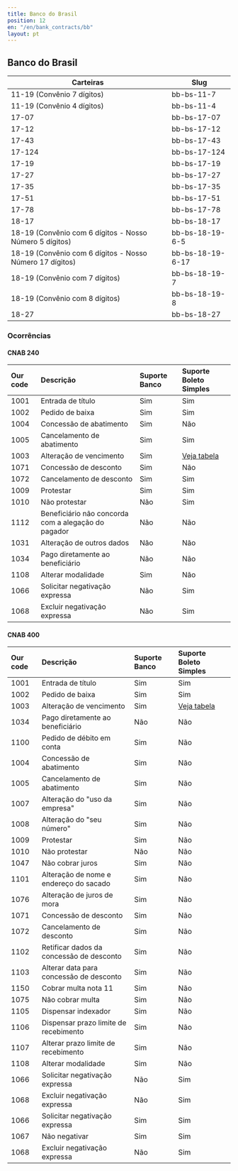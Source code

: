 ```yaml
---
title: Banco do Brasil
position: 12
en: "/en/bank_contracts/bb"
layout: pt
---
```


## Banco do Brasil

| Carteiras                                                | Slug
| -------------------------------------------------------- | ------------
| 11-19 (Convênio 7 dígitos)                               | bb-bs-11-7
| 11-19 (Convênio 4 dígitos)                               | bb-bs-11-4
| 17-07                                                    | bb-bs-17-07
| 17-12                                                    | bb-bs-17-12
| 17-43                                                    | bb-bs-17-43
| 17-124                                                   | bb-bs-17-124
| 17-19                                                    | bb-bs-17-19
| 17-27                                                    | bb-bs-17-27
| 17-35                                                    | bb-bs-17-35
| 17-51                                                    | bb-bs-17-51
| 17-78                                                    | bb-bs-17-78
| 18-17                                                    | bb-bs-18-17
| 18-19 (Convênio com 6 dígitos - Nosso Número 5 dígitos)  | bb-bs-18-19-6-5
| 18-19 (Convênio com 6 dígitos - Nosso Número 17 dígitos) | bb-bs-18-19-6-17
| 18-19 (Convênio com 7 dígitos)                           | bb-bs-18-19-7
| 18-19 (Convênio com 8 dígitos)                           | bb-bs-18-19-8
| 18-27                                                    | bb-bs-18-27


### Ocorrências

#### CNAB 240

| Our code | Descrição                                           | Suporte Banco | Suporte Boleto Simples |
|:---------|:----------------------------------------------------|:--------------|:-----------------------|
| 1001     | Entrada de título                                   | Sim           | Sim                    |
| 1002     | Pedido de baixa                                     | Sim           | Sim                    |
| 1004     | Concessão de abatimento                             | Sim           | Não                    |
| 1005     | Cancelamento de abatimento                          | Sim           | Sim                    |
| 1003     | Alteração de vencimento                             | Sim           | [Veja tabela](https://suporte.boletosimples.com.br/article/pten2qs3c0-posso-alterar-a-data-de-vencimento-e-o-valor-de-um-boleto-j-emitido)                           |
| 1071     | Concessão de desconto                               | Sim           | Não                    |
| 1072     | Cancelamento de desconto                            | Sim           | Sim                    |
| 1009     | Protestar                                           | Sim           | Sim                    |
| 1010     | Não protestar                                       | Não           | Sim                    |
| 1112     | Beneficiário não concorda com a alegação do pagador | Não           | Não                    |
| 1031     | Alteração de outros dados                           | Não           | Não                    |
| 1034     | Pago diretamente ao beneficiário                    | Não           | Não                    |
| 1108     | Alterar modalidade                                  | Sim           | Não                    |
| 1066     | Solicitar negativação expressa                      | Não           | Sim                    |
| 1068     | Excluir negativação expressa                        | Não           | Sim                    |

#### CNAB 400

| Our code | Descrição                                           | Suporte Banco | Suporte Boleto Simples |
|:---------|:----------------------------------------------------|:--------------|:-----------------------|
| 1001     | Entrada de título                                   | Sim           | Sim                    |
| 1002     | Pedido de baixa                                     | Sim           | Sim                    |
| 1003     | Alteração de vencimento                             | Sim           | [Veja tabela](https://suporte.boletosimples.com.br/article/pten2qs3c0-posso-alterar-a-data-de-vencimento-e-o-valor-de-um-boleto-j-emitido)                    |
| 1034     | Pago diretamente ao beneficiário                    | Não           | Não                    |
| 1100     | Pedido de débito em conta                           | Sim           | Não                    |
| 1004     | Concessão de abatimento                             | Sim           | Não                    |
| 1005     | Cancelamento de abatimento                          | Sim           | Não                    |
| 1007     | Alteração do "uso da empresa"                       | Sim           | Não                    |
| 1008     | Alteração do "seu número"                           | Sim           | Não                    |
| 1009     | Protestar                                           | Sim           | Não                    |
| 1010     | Não protestar                                       | Não           | Não                    |
| 1047     | Não cobrar juros                                    | Sim           | Não                    |
| 1101     | Alteração de nome e endereço do sacado              | Sim           | Não                    |
| 1076     | Alteração de juros de mora                          | Sim           | Não                    |
| 1071     | Concessão de desconto                               | Sim           | Não                    |
| 1072     | Cancelamento de desconto                            | Sim           | Não                    |
| 1102     | Retificar dados da concessão de desconto            | Sim           | Não                    |
| 1103     | Alterar data para concessão de desconto             | Sim           | Não                    |
| 1150     | Cobrar multa nota 11                                | Sim           | Não                    |
| 1075     | Não cobrar multa                                    | Sim           | Não                    |
| 1105     | Dispensar indexador                                 | Sim           | Não                    |
| 1106     | Dispensar prazo limite de recebimento               | Sim           | Não                    |
| 1107     | Alterar prazo limite de recebimento                 | Sim           | Não                    |
| 1108     | Alterar modalidade                                  | Sim           | Não                    |
| 1066     | Solicitar negativação expressa                      | Não           | Sim                    |
| 1068     | Excluir negativação expressa                        | Não           | Sim                    |
| 1066     | Solicitar negativação expressa                      | Sim           | Sim                    |
| 1067     | Não negativar                                       | Sim           | Sim                    |
| 1068     | Excluir negativação expressa                        | Não           | Sim                    |

<!--- comment: old occurrences for reference in the documentation
| 1011     | Protesto para fins falimentares                     | Não           | Não                    |
| 1012     | Alterar nome do pagador                             | Não           | Não                    |
| 1013     | Alteração de endereço do pagador                    | Não           | Não                    |
| 1014     | Alterar Cidade do pagador                           | Não           | Não                    |
| 1015     | Alterar UF do pagador                               | Não           | Não                    |
| 1017     | Alteração do número de dias para protesto           | Não           | Não                    |
| 1018     | Sustar o protesto                                   | Sim           | Não                    |
| 1019     | Sustar protesto e manter em carteira                                   | Não           | Não            |
| 1020     | Alterar CPF/CNPJ do pagador                         | Não           | Não                    |
| 1021     | Alteração de valor com emissão de Boleto (quando a emissão é pelo Banco)                         | Não           | Não                    |
| 1028     | Alterar Valor                                       | Não           | [Veja tabela](https://suporte.boletosimples.com.br/article/pten2qs3c0-posso-alterar-a-data-de-vencimento-e-o-valor-de-um-boleto-j-emitido)                    |
| 1073     | Alteração do valor do desconto                      | Não           | Não                    |
| 1074     | Alteração do valor ou percentual de multa           | Não           | Não                    |
| 1100     | Pedido de débito em conta                           | Sim           | Não                    |
| 1104     | Cobrar multa                                        | Sim           | Não                    |
| 1022     | Transferência cessão crédito ID. Prod. 10           | Não           | Não                    |
| 1023     | Transferência entre carteiras                       | Não           | Não                    |
| 1024     | Dev. transferências entre carteiras                 | Não           | Não                    |
| 1038     | Alterar CEP do pagador                              | Não           | Não                    |
| 1067     | Não negativar                                       | Não           | Não                    |
| 1069     | Cancelar negativação expressa                       | Não           | Não                    |
| 1077     | Alteração do valor de abatimento                    | Não           | Não                    |
| 1079     | Alterar dados do sacado                             | Não           | Não                    |
| 1080     | Alterar dados do sacador avalista                   | Não           | Não                    |
| 1081     | Reembolso e transferência Desconto e Vendor         | Não           | Não                    |
| 1082     | Reembolso e devolução Desconto e Vendor             | Não           | Não                    |
| 1083     | Inclusão de ocorrência                              | Não           | Não                    |
| 1084     | Exclusão de ocorrência                              | Não           | Não                    |
| 1085     | Pedido de devolução                                 | Não           | Não                    |
| 1086     | Pedido de devolução (entregue ao sacado)            | Não           | Não                    |
| 1087     | Pedido dos títulos em aberto                        | Não           | Não                    |
| 1093     | Acerto nos dados do rateio de crédito               | Não           | Não                    |
| 1094     | Cancelamento do rateio de crédito                   | Não           | Não                    |
| 1095     | Alteração do prazo de devolução                     | Não           | Não                    |
| 1096     | Alteração da opção de protesto para devolução       | Não           | Não                    |
| 1097     | Alteração da opção de devolução para protesto       | Não           | Não                    |
| 1098     | Alt. número cont. cedente                           | Não           | Não                    |
| 1099     | Alteração de pagador                                | Não           | Não                    |
| 1109     | Exclusão de sacador avalista                        | Não           | Não                    |
| 1110     | Cancelamento de instrução                           | Não           | Não                    |
| 1111     | Alterar vencimento e sustar protesto                | Não           | Não                    |
| 1113     | Alteração de dados extras (registro de multa)       | Não           | Não                    |
| 1114     | Descontar títulos encaminhados no dia               | Não           | Não                    |
-->